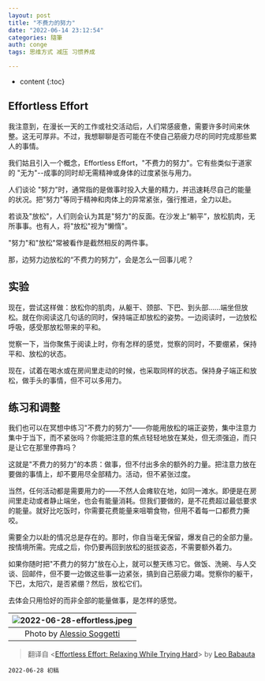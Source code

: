 ```yaml
---
layout: post
title: "不费力的努力"
date: "2022-06-14 23:12:54"
categories: 隨筆
auth: conge
tags: 思维方式 减压 习惯养成

---
```

* content
{:toc}


## Effortless Effort

我注意到，在漫长一天的工作或社交活动后，人们常感疲惫，需要许多时间来休整。这无可厚非。不过，我想聊聊是否可能在不使自己筋疲力尽的同时完成那些累人的事情。

我们姑且引入一个概念，Effortless Effort，"不费力的努力"。它有些类似于道家的 "无为"--成事的同时却无需精神或身体的过度紧张与用力。

人们谈论 "努力"时，通常指的是做事时投入大量的精力，并迅速耗尽自己的能量的状况。把"努力"等同于精神和肉体上的异常紧张，强行推进，全力以赴。

若谈及"放松"，人们则会认为其是"努力"的反面。在沙发上“躺平”，放松肌肉，无所事事。也有人，将"放松"视为"懒惰"。

"努力"和"放松"常被看作是截然相反的两件事。

那，边努力边放松的“不费力的努力”，会是怎么一回事儿呢？





## 实验

现在，尝试这样做：放松你的肌肉，从躯干、颈部、下巴、到头部......端坐但放松。就在你阅读这几句话的同时，保持端正却放松的姿势。一边阅读时，一边放松呼吸，感受那放松带来的平和。

觉察一下，当你聚焦于阅读上时，你有怎样的感觉，觉察的同时，不要绷紧，保持平和、放松的状态。

现在，试着在喝水或在房间里走动的时候，也采取同样的状态。保持身子端正和放松，做手头的事情，但不可以多用力。

## 练习和调整

我们也可以在冥想中练习"不费力的努力"——你能用放松的端正姿势，集中注意力集中于当下，而不紧张吗？你能把注意的焦点轻轻地放在某处，但无须强迫，而只是让它在那里停靠吗？

这就是"不费力的努力"的本质：做事，但不付出多余的额外的力量。把注意力放在要做的事情上，却不要用尽全部精力。活动，但不紧张过度。

当然，任何活动都是需要用力的——不然人会瘫软在地，如同一滩水。即便是在房间里走动或者静止端坐，也会有能量消耗。但我们要做的，是不花费超过最低要求的能量。就好比吃饭时，你需要花费能量来咀嚼食物，但用不着每一口都费力撕咬。

需要全力以赴的情况总是存在的。那时，你自当毫无保留，爆发自己的全部力量。按情境所需。完成之后，你仍要再回到放松的挺拔姿态，不需要额外着力。

如果你随时把"不费力的努力"放在心上，就可以整天练习它。做饭、洗碗、与人交谈、回邮件，但不要一边做这些事一边紧张，搞到自己筋疲力竭。觉察你的躯干，下巴，太阳穴，是否紧绷？然后，放松它们。

去体会只用恰好的而非全部的能量做事，是怎样的感觉。


|![2022-06-28-effortless.jpeg](https://s2.loli.net/2022/06/29/VlXky6CRmEMWN4x.jpg)|
|:-----------------:|
|Photo by [Alessio Soggetti](https://unsplash.com/photos/6NsyNG6GKiw)|

> 翻译自 <[Effortless Effort: Relaxing While Trying Hard](https://zenhabits.net/dao/)> by [Leo Babauta](https://leobabauta.com/)



```
2022-06-28 初稿
```

